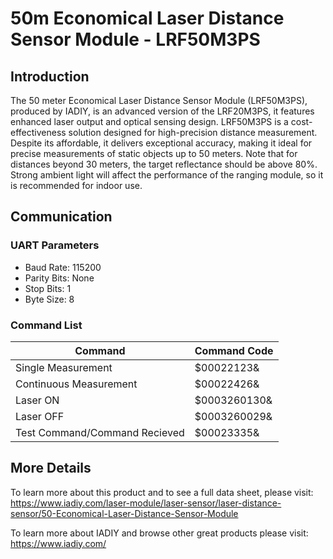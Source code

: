 # 50m Economical Laser Distance Sensor Module - LRF50M3PS
## Introduction
The 50 meter Economical Laser Distance Sensor Module (LRF50M3PS), produced by IADIY, is an advanced version of the LRF20M3PS, it features enhanced laser output and optical sensing design. LRF50M3PS is a cost-effectiveness solution designed for high-precision distance measurement. Despite its affordable, it delivers exceptional accuracy, making it ideal for precise measurements of static objects up to 50 meters. Note that for distances beyond 30 meters, the target reflectance should be above 80%. Strong ambient light will affect the performance of the ranging module, so it is recommended for indoor use.
 
## Communication
### UART Parameters
- Baud Rate: 115200
- Parity Bits: None
- Stop Bits: 1
- Byte Size: 8

### Command List
| Command | Command Code |
| --- | --- |
| Single Measurement | $00022123& |
| Continuous Measurement | $00022426& |
| Laser ON | $0003260130& |
| Laser OFF | $0003260029& |
| Test Command/Command Recieved | $00023335& |

## More Details
To learn more about this product and to see a full data sheet, please visit: https://www.iadiy.com/laser-module/laser-sensor/laser-distance-sensor/50-Economical-Laser-Distance-Sensor-Module

To learn more about IADIY and browse other great products please visit: https://www.iadiy.com/